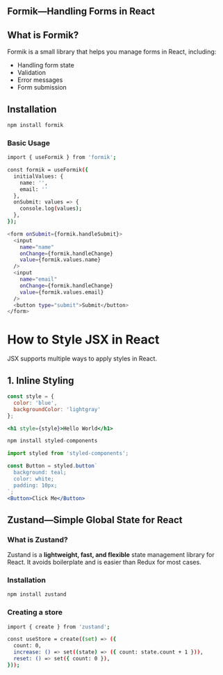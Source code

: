 ## Formik—Handling Forms in React

## What is Formik?

Formik is a small library that helps you manage forms in React, including:
- Handling form state
- Validation
- Error messages
- Form submission

##  Installation

```bash
npm install formik
```
### Basic Usage
```bash
import { useFormik } from 'formik';

const formik = useFormik({
  initialValues: {
    name: '',
    email: ''
  },
  onSubmit: values => {
    console.log(values);
  },
});

<form onSubmit={formik.handleSubmit}>
  <input
    name="name"
    onChange={formik.handleChange}
    value={formik.values.name}
  />
  <input
    name="email"
    onChange={formik.handleChange}
    value={formik.values.email}
  />
  <button type="submit">Submit</button>
</form>
```
#  How to Style JSX in React

JSX supports multiple ways to apply styles in React.

## 1. Inline Styling

```jsx
const style = {
  color: 'blue',
  backgroundColor: 'lightgray'
};

<h1 style={style}>Hello World</h1>
```
```jsx
npm install styled-components

import styled from 'styled-components';

const Button = styled.button`
  background: teal;
  color: white;
  padding: 10px;
`;
<Button>Click Me</Button>
```
## Zustand—Simple Global State for React

### What is Zustand?

Zustand is a **lightweight, fast, and flexible** state management library for React. It avoids boilerplate and is easier than Redux for most cases.

### Installation
```bash
npm install zustand
```

### Creating a store
```bash
import { create } from 'zustand';

const useStore = create((set) => ({
  count: 0,
  increase: () => set((state) => ({ count: state.count + 1 })),
  reset: () => set({ count: 0 }),
}));
```
